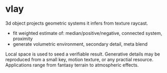 # vlay
3d object projects geometric systems it infers from texture raycast. 
- fit weighted estimate of: median/positive/negative, connected system, proximity
- generate volumetric environment, secondary detail, meta blend

Local space is used to seed a verifiable result. Generative details may be reproduced from a small key, motion texture, or any practial resource. Applications range from fantasy terrain to atmospheric effects.
